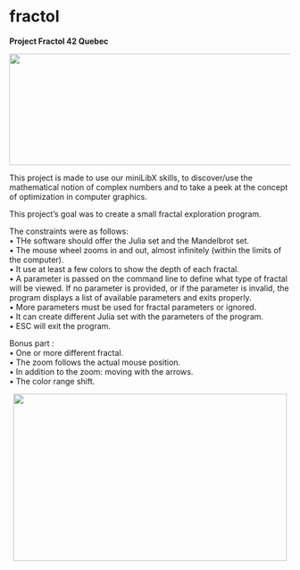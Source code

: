 # fractol
**Project Fractol 42 Quebec**

<p align="center">
    <img width="870" height="200" src="https://i.ibb.co/9tdHN33/Fractol.png">
</p>

This project is made to use our miniLibX skills, to discover/use the mathematical notion of complex numbers and to take a peek at the concept of optimization in computer graphics.

This project’s goal was to create a small fractal exploration program.

The constraints were as follows:<br/>
• THe software should offer the Julia set and the Mandelbrot set.<br/>
• The mouse wheel zooms in and out, almost infinitely (within the limits of the computer).<br/>
• It use at least a few colors to show the depth of each fractal.<br/>
• A parameter is passed on the command line to define what type of fractal will be viewed. If no parameter is provided, or if the parameter is invalid, the program displays a list of available parameters and exits properly.<br/>
• More parameters must be used for fractal parameters or ignored.<br/>
• It can create different Julia set with the parameters of the program.<br/>
• ESC will exit the program.<br/>

Bonus part :<br/>
• One or more different fractal.<br/>
• The zoom follows the actual mouse position.<br/>
• In addition to the zoom: moving with the arrows.<br/>
• The color range shift.<br/>

<p align="center">
    <img width="490" height="300" src="https://i.ibb.co/L9knvcV/fractal.png">
</p>
